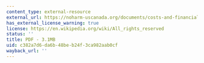 ```yaml
---
content_type: external-resource
external_url: https://noharm-uscanada.org/documents/costs-and-financial-benefits-green-buildings-report-california%E2%80%99s-sustainable-building-task
has_external_license_warning: true
license: https://en.wikipedia.org/wiki/All_rights_reserved
status: ''
title: PDF - 3.1MB
uid: c382a7d6-da6b-48be-b24f-3ca982aab0cf
wayback_url: ''
---
```

